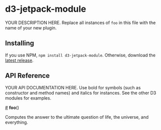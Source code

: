 # d3-jetpack-module

YOUR DESCRIPTION HERE. Replace all instances of `foo` in this file with the name of your new plugin.

## Installing

If you use NPM, `npm install d3-jetpack-module`. Otherwise, download the [latest release](https://github.com/d3/d3-jetpack-module/releases/latest).

## API Reference

YOUR API DOCUMENTATION HERE. Use bold for symbols (such as constructor and method names) and italics for instances. See the other D3 modules for examples.

<a href="#foo" name="foo">#</a> <b>foo</b>()

Computes the answer to the ultimate question of life, the universe, and everything.
